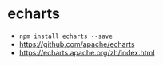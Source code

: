 # echarts

- `npm install echarts --save`
- https://github.com/apache/echarts
- https://echarts.apache.org/zh/index.html
